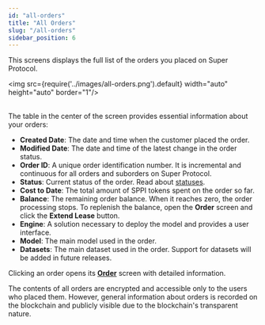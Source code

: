 ```yaml
---
id: "all-orders"
title: "All Orders"
slug: "/all-orders"
sidebar_position: 6
---
```


This screens displays the full list of the <a id="order"><span className="dashed-underline">orders</span></a> you placed on Super Protocol.

<img src={require('../images/all-orders.png').default} width="auto" height="auto" border="1"/>
<br/>
<br/>

The table in the center of the screen provides essential information about your orders:

- **Created Date**: The date and time when the customer placed the order.
- **Modified Date**: The date and time of the latest change in the order status.
- **Order ID**: A unique order identification number. It is incremental and continuous for all orders and suborders on Super Protocol.
- **Status**: Current status of the order. Read about [statuses](/fundamentals/orders#order-status).
- **Cost to Date**: The total amount of SPPI tokens spent on the order so far.
- **Balance**: The remaining order balance. When it reaches zero, the order processing stops. To replenish the balance, open the **Order** screen and click the **Extend Lease** button.
- **Engine**: A solution necessary to deploy the model and provides a user interface.
- **Model**: The main model used in the order.
- **Datasets**: The main dataset used in the order. Support for datasets will be added in future releases.

Clicking an order opens its [**Order**](/marketplace/all-orders/order) screen with detailed information.

The contents of all orders are encrypted and accessible only to the users who placed them. However, general information about orders is recorded on the blockchain and publicly visible due to the blockchain's transparent nature.